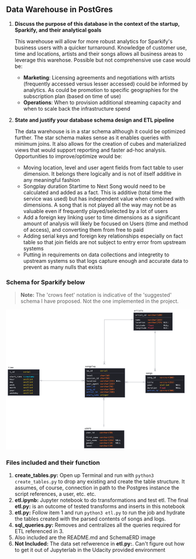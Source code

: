 ## Data Warehouse in PostGres

1. **Discuss the purpose of this database in the context of the startup, Sparkify, and their analytical goals**

    This warehouse will allow for more robust analytics for Sparkify's business users with a quicker turnaround. Knowledge of customer use, time and locations, artists and their songs allows all business areas to leverage this warehose. Possible but not comprehensive use case would be:
    - **Marketing**: Licensing agreements and negotiations with artists (frequently accessed versus lesser accessed) could be informed by analytics. As could be promotion to specific geographies for the subscription plan (based on time of use)
    - **Operations**: When to provision additional streaming capacity and when to scale back the infrastructure spend 

2. **State and justify your database schema design and ETL pipeline**

    The data warehouse is in a star schema although it could be optimized further. The star schema makes sense as it enables queries with minimum joins. It also allows for the creation of cubes and materialized views that would support reporting and faster ad-hoc analysis. Opportunities to improve/optimize would be:
    - Moving location, level and user agent fields from fact table to user dimension. It belongs there logically and is not of itself additive in any meaningful fashion
    - Songplay duration Startime to Next Song would need to be calculated and added as a fact. This is additive (total time the service was used) but has independent value when combined with dimensions. A song that is not played all the way may not be as valuable even if frequently played/selected by a lot of users
    - Add a foreign key linking user to time dimensions as a significant amount of analysis will likely be focused on Users (time and method of access), and converting them from free to paid
    - Adding serial keys and foreign key relationships especially on fact table so that join fields are not subject to entry error from upstream systems
    - Putting in requirements on data collections and integretity to upstream systems so that logs capture enough and accurate data to prevent as many nulls that exists


### Schema for Sparkify below 

> **Note:** The 'crows feet' notation is indicative of the 'suggested' schema I have proposed. Not the one implemented in the project.

![Optimized Schema](SchemaERD.png "Schema following optimizations outlined in response to requirement 2 above")

### Files included and their function

1. **create_tables.py:** Open up Terminal and run with `python3 create_tables.py` to drop any existing and create the table structure. It assumes, of course, connection in path to the Postgres instance the script references, a user, etc. etc.
2. **etl.ipynb:** Jupyter notebook to do transformations and test etl. The final **etl.py:** is an outcome of tested transforms and inserts in this notebook
3. **etl.py:** Follow item 1 and run `python3 etl.py` to run the job and hydrate the tables created with the parsed contents of songs and logs.
4. **sql_queries.py:** Removes and centralizes all the queries required for ETL referenced in 3. 
5. Also included are the README.md and SchemaERD image
6. **Not Included:** The data set refwerence in **etl.py:**. Can't figure out how to get it out of Jupyterlab in the Udacity provided environment
